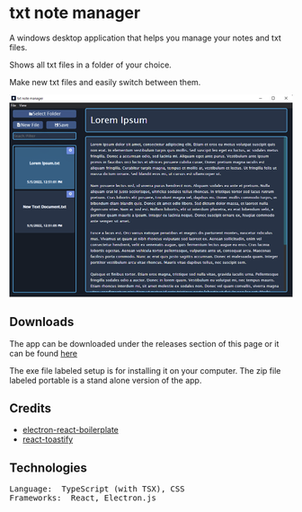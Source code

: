 # txt note manager

A windows desktop application that helps you manage your notes and txt files. 

Shows all txt files in a folder of your choice. 

Make new txt files and easily switch between them.

![preview](https://github.com/ReStartQ/txt-note-manager/blob/master/preview/Preview.png)

## Downloads
The app can be downloaded under the releases section of this page or it can be found [here](https://github.com/ReStartQ/txt-note-manager/releases)

The exe file labeled setup is for installing it on your computer. The zip file labeled portable is a stand alone version of the app.

## Credits

- [electron-react-boilerplate](https://github.com/electron-react-boilerplate/electron-react-boilerplate)
- [react-toastify](https://github.com/fkhadra/react-toastify)

## Technologies
<pre>
Language:  TypeScript (with TSX), CSS
Frameworks:  React, Electron.js
</pre>
